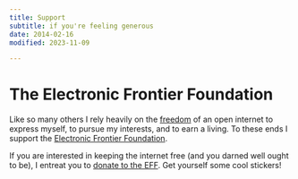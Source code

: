 ```yaml
---
title: Support
subtitle: if you're feeling generous
date: 2014-02-16
modified: 2023-11-09

---
```


# The Electronic Frontier Foundation

Like so many others I rely heavily on the [freedom] of an open internet
to express myself, to pursue my interests, and to earn a living. To
these ends I support the [Electronic Frontier Foundation].

If you are interested in keeping the internet free (and you darned
well ought to be), I entreat you to [donate to the EFF]. Get yourself
some cool stickers!

[freedom]: https://eff.org/r.1aes "Sign the Declaration of Internet Freedom"

[electronic frontier foundation]: http://www.eff.org "The Electronic Frontier Foundation"

[donate to the EFF]: https://supporters.eff.org/donate "Support the Electronig Frontier Foundation"
